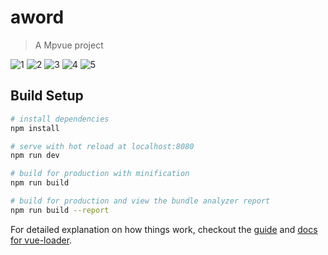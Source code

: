 # aword

> A Mpvue project

![1](https://github.com/Tetegw/aword/blob/master/static/readme/1.png)
![2](https://github.com/Tetegw/aword/blob/master/static/readme/2.png)
![3](https://github.com/Tetegw/aword/blob/master/static/readme/3.png)
![4](https://github.com/Tetegw/aword/blob/master/static/readme/4.png)
![5](https://github.com/Tetegw/aword/blob/master/static/readme/5.png)


## Build Setup

``` bash
# install dependencies
npm install

# serve with hot reload at localhost:8080
npm run dev

# build for production with minification
npm run build

# build for production and view the bundle analyzer report
npm run build --report
```

For detailed explanation on how things work, checkout the [guide](http://vuejs-templates.github.io/webpack/) and [docs for vue-loader](http://vuejs.github.io/vue-loader).



